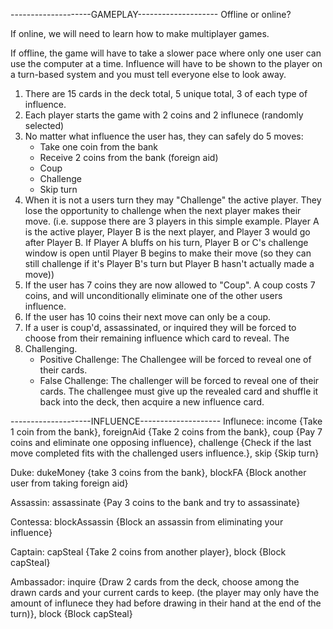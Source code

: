 --------------------GAMEPLAY--------------------
Offline or online?

If online, we will need to learn how to make multiplayer games.

If offline, the game will have to take a slower pace where only one user can use the computer at a time. Influence will have to be shown to the player on a turn-based system and you must tell everyone else to look away.

1. There are 15 cards in the deck total, 5 unique total, 3 of each type of influence.
2. Each player starts the game with 2 coins and 2 influnece (randomly selected)
3. No matter what influence the user has, they can safely do 5 moves:
    - Take one coin from the bank
    - Receive 2 coins from the bank (foreign aid)
    - Coup
    - Challenge
    - Skip turn
 4. When it is not a users turn they may "Challenge" the active player. They lose the opportunity to challenge when the next player makes their move. (i.e. suppose there are 3 players in this simple example. Player A is the active player, Player B is the next player, and Player 3 would go after Player B. If Player A bluffs on his turn, Player B or C's challenge window is open until Player B begins to make their move (so they can still challenge if it's Player B's turn but Player B hasn't actually made a move))
 5. If the user has 7 coins they are now allowed to "Coup". A coup costs 7 coins, and will unconditionally eliminate one of the other users influence. 
 6. If the user has 10 coins their next move can only be a coup.
 7. If a user is coup'd, assassinated, or inquired they will be forced to choose from their remaining influence which card to reveal. The
 8. Challenging.
    - Positive Challenge: The Challengee will be forced to reveal one of their cards.
    - False Challenge: The challenger will be forced to reveal one of their cards. The challengee must give up the revealed card and shuffle it back into the deck, then acquire a new influence card.


--------------------INFLUENCE--------------------
Influnece:
income {Take 1 coin from the bank},
foreignAid {Take 2 coins from the bank},
coup {Pay 7 coins and eliminate one opposing influence},
challenge {Check if the last move completed fits with the challenged users influence.},
skip {Skip turn}

Duke:
dukeMoney {take 3 coins from the bank},
blockFA {Block another user from taking foreign aid}

Assassin:
assassinate {Pay 3 coins to the bank and try to assassinate}

Contessa:
blockAssassin {Block an assassin from eliminating your influence}

Captain:
capSteal {Take 2 coins from another player},
block {Block capSteal}

Ambassador:
inquire {Draw 2 cards from the deck, choose among the drawn cards and your current cards to keep. (the player may only have the amount of influnece they had before drawing in their hand at the end of the turn)},
block {Block capSteal}

